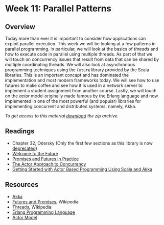 # Week 11: Parallel Patterns

## Overview

Today more than ever it is important to consider how applications can
exploit parallel execution. This week we will be looking at a few
patterns in parallel programming. In particular, we will look at the
basics of *threads* and how to execute code in parallel using multiple
threads. As part of that we will touch on concurrency issues that
result from data that can be shared by multiple coordinating
threads. We will also look at asynchronous programming techniques
using the `Future` library provided by the Scala libraries. This is an
important concept and has dominated the implementation and most modern
frameworks today. We will see how to use futures to make coffee and
see how it is used in a network server to implement a student
assignment from another course. Lastly, we will touch on the *actor*
model originally made famous by the Erlang language and now
implemented in one of the most powerful (and popular) libraries for
implementing concurrent and distributed systems, namely, Akka.

*To get access to this material [download][zip] the zip archive.*

[zip]: https://github.com/umass-cs-220/week-11-parallel/archive/master.zip

## Readings

* Chapter 32, Odersky (Only the first few sections as this library is
  now [deprecated])
* [Welcome to the Future](http://danielwestheide.com/blog/2013/01/09/the-neophytes-guide-to-scala-part-8-welcome-to-the-future.html)
* [Promises and Futures in Practice](http://danielwestheide.com/blog/2013/01/09/the-neophytes-guide-to-scala-part-8-welcome-to-the-future.html)
* [The Actor Approach to Concurrency](http://danielwestheide.com/blog/2013/02/27/the-neophytes-guide-to-scala-part-14-the-actor-approach-to-concurrency.html)
* [Getting Started with Actor Based Programming Using Scala and Akka](http://www.reactive.io/tips/2014/03/28/getting-started-with-actor-based-programming-using-scala-and-akka/)

[deprecated]: http://stackoverflow.com/questions/14604264/why-is-scala-actors-deprecated-in-2-10

## Resources

* [Akka](http://akka.io)
* [Futures and Promises](https://en.wikipedia.org/wiki/Futures_and_promises), Wikipedia
* [Threads](https://en.wikipedia.org/wiki/Thread_(computing)), Wikipedia
* [Erlang Programming Language](https://en.wikipedia.org/wiki/Erlang_(programming_language))
* [Actor Model](https://en.wikipedia.org/wiki/Actor_model)
